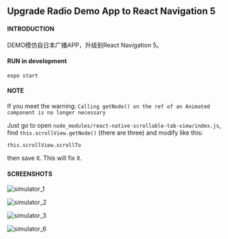 ## Upgrade Radio Demo App to React Navigation 5

#### INTRODUCTION
DEMO模仿自日本广播APP，升级到React Navigation 5。

#### RUN in development

`expo start`

#### NOTE

If you meet the warning: `Calling getNode() on the ref of an Animated component is no longer necessary`

Just go to open `node_modules/react-native-scrollable-tab-view/index.js`, find `this.scrollView.getNode()` (there are three) 
and modify like this:

`this.scrollView.scrollTo`

then save it. This will fix it.

#### SCREENSHOTS

![simulator_1](https://user-images.githubusercontent.com/28306165/71025886-fa5a4700-2142-11ea-97d0-11dead4d1465.gif)


![simulator_2](https://user-images.githubusercontent.com/28306165/71025892-ff1efb00-2142-11ea-9e06-bfc1cdd161b2.gif)


![simulator_3](https://user-images.githubusercontent.com/28306165/71025898-0219eb80-2143-11ea-84fd-130c9f75f6ea.gif)


![simulator_6](https://user-images.githubusercontent.com/28306165/71025908-08a86300-2143-11ea-800d-5f3c31f545a7.gif)
